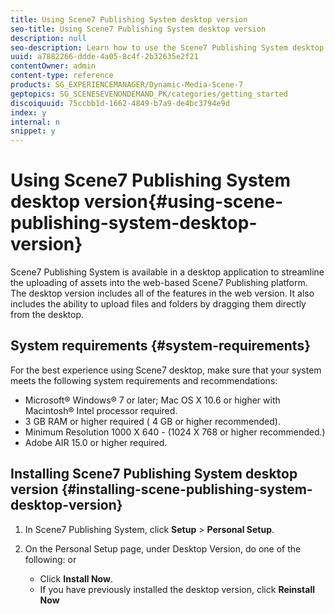 ```yaml
---
title: Using Scene7 Publishing System desktop version
seo-title: Using Scene7 Publishing System desktop version
description: null
seo-description: Learn how to use the Scene7 Publishing System desktop version.
uuid: a7882266-ddde-4a05-8c4f-2b32635e2f21
contentOwner: admin
content-type: reference
products: SG_EXPERIENCEMANAGER/Dynamic-Media-Scene-7
geptopics: SG_SCENESEVENONDEMAND_PK/categories/getting_started
discoiquuid: 75ccbb1d-1662-4849-b7a9-de4bc3794e9d
index: y
internal: n
snippet: y
---
```


# Using Scene7 Publishing System desktop version{#using-scene-publishing-system-desktop-version}

Scene7 Publishing System is available in a desktop application to streamline the uploading of assets into the web-based Scene7 Publishing platform. The desktop version includes all of the features in the web version. It also includes the ability to upload files and folders by dragging them directly from the desktop.

## System requirements {#system-requirements}

For the best experience using Scene7 desktop, make sure that your system meets the following system requirements and recommendations:

* Microsoft® Windows® 7 or later; Mac OS X 10.6 or higher with Macintosh® Intel processor required. 
* 3 GB RAM or higher required ( 4 GB or higher recommended). 
* Minimum Resolution 1000 X 640 - (1024 X 768 or higher recommended.)
* Adobe AIR 15.0 or higher required.

## Installing Scene7 Publishing System desktop version {#installing-scene-publishing-system-desktop-version}

1. In Scene7 Publishing System, click **Setup** &gt; **Personal Setup**.
1. On the Personal Setup page, under Desktop Version, do one of the following: or

    * Click **Install Now**.
    * If you have previously installed the desktop version, click **Reinstall Now**

